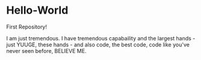 # Hello-World
First Repository!

I am just tremendous. I have tremendous capabaility and the largest hands - just YUUGE, these hands - and also code, the best code, code like you've never seen before, BELIEVE ME.
